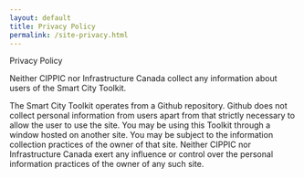 ```yaml
---
layout: default
title: Privacy Policy
permalink: /site-privacy.html
---
```


Privacy Policy

Neither CIPPIC nor Infrastructure Canada collect any information about users of the Smart City Toolkit.

The Smart City Toolkit operates from a Github repository.  Github does not collect personal information from users apart from that strictly necessary to allow the user to use the site. You may be using this Toolkit through a window hosted on another site.  You may be subject to the information collection practices of the owner of that site. Neither CIPPIC nor Infrastructure Canada exert any influence or control over the personal information practices of the owner of any such site.
